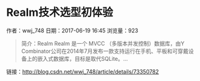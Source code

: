 # Realm技术选型初体验
作者：wwj_748
日期：2017-06-19 16:45
浏览量：923
> 简介：Realm
  Realm 是一个 MVCC （多版本并发控制）数据库，由Y Combinator公司在2014年7月发布一款支持运行在手机、平板和可穿戴设备上的嵌入式数据库，目标是取代SQLite。...

 链接：http://blog.csdn.net/wwj_748/article/details/73350782
